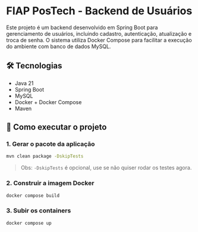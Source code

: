 
# FIAP PosTech - Backend de Usuários

Este projeto é um backend desenvolvido em Spring Boot para gerenciamento de usuários, incluindo cadastro, autenticação, atualização e troca de senha. O sistema utiliza Docker Compose para facilitar a execução do ambiente com banco de dados MySQL.

## 🛠️ Tecnologias

- Java 21  
- Spring Boot  
- MySQL  
- Docker + Docker Compose  
- Maven

## 🚀 Como executar o projeto

### 1. Gerar o pacote da aplicação

```bash
mvn clean package -DskipTests
```

> Obs: `-DskipTests` é opcional, use se não quiser rodar os testes agora.

### 2. Construir a imagem Docker

```bash
docker compose build
```

### 3. Subir os containers

```bash
docker compose up
```
